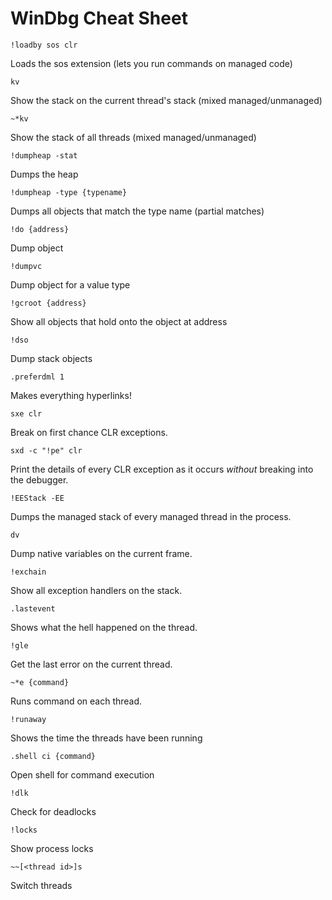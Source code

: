 WinDbg Cheat Sheet
==================

```
!loadby sos clr
```

Loads the sos extension (lets you run commands on managed code)

```
kv
```

Show the stack on the current thread's stack (mixed managed/unmanaged)

```
~*kv
```

Show the stack of all threads (mixed managed/unmanaged)


```
!dumpheap -stat
```

Dumps the heap

```
!dumpheap -type {typename}
```

Dumps all objects that match the type name (partial matches)

```
!do {address}
```

Dump object

```
!dumpvc
```

Dump object for a value type

```
!gcroot {address}
```

Show all objects that hold onto the object at address

```
!dso
```

Dump stack objects

```
.preferdml 1
```

Makes everything hyperlinks!

```
sxe clr
```

Break on first chance CLR exceptions.

```
sxd -c "!pe" clr
```

Print the details of every CLR exception as it occurs _without_ breaking into the debugger.

```
!EEStack -EE
```

Dumps the managed stack of every managed thread in the process.

```
dv
```

Dump native variables on the current frame.

```
!exchain
```

Show all exception handlers on the stack.

```
.lastevent
```

Shows what the hell happened on the thread.


```
!gle
```

Get the last error on the current thread.

```
~*e {command}
```

Runs command on each thread.

```
!runaway
```

Shows the time the threads have been running

```
.shell ci {command}
```

Open shell for command execution

```
!dlk
```

Check for deadlocks

```
!locks
```

Show process locks

```
~~[<thread id>]s
```

Switch threads
